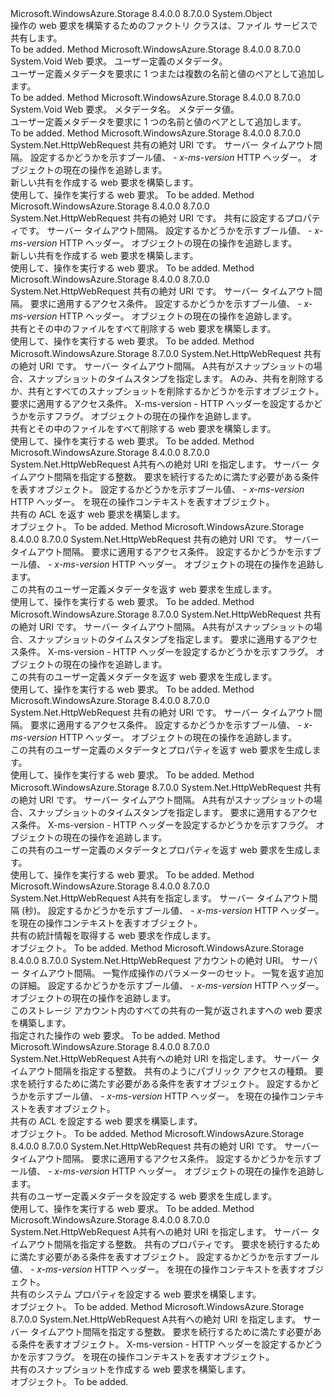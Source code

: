 <Type Name="ShareHttpWebRequestFactory" FullName="Microsoft.WindowsAzure.Storage.File.Protocol.ShareHttpWebRequestFactory">
  <TypeSignature Language="C#" Value="public static class ShareHttpWebRequestFactory" />
  <TypeSignature Language="ILAsm" Value=".class public auto ansi abstract sealed beforefieldinit ShareHttpWebRequestFactory extends System.Object" />
  <TypeSignature Language="DocId" Value="T:Microsoft.WindowsAzure.Storage.File.Protocol.ShareHttpWebRequestFactory" />
  <TypeSignature Language="VB.NET" Value="Public Class ShareHttpWebRequestFactory" />
  <TypeSignature Language="F#" Value="type ShareHttpWebRequestFactory = class" />
  <AssemblyInfo>
    <AssemblyName>Microsoft.WindowsAzure.Storage</AssemblyName>
    <AssemblyVersion>8.4.0.0</AssemblyVersion>
    <AssemblyVersion>8.7.0.0</AssemblyVersion>
  </AssemblyInfo>
  <Base>
    <BaseTypeName>System.Object</BaseTypeName>
  </Base>
  <Interfaces />
  <Docs>
    <summary>
            操作の web 要求を構築するためのファクトリ クラスは、ファイル サービスで共有します。
            </summary>
    <remarks>To be added.</remarks>
  </Docs>
  <Members>
    <Member MemberName="AddMetadata">
      <MemberSignature Language="C#" Value="public static void AddMetadata (System.Net.HttpWebRequest request, System.Collections.Generic.IDictionary&lt;string,string&gt; metadata);" />
      <MemberSignature Language="ILAsm" Value=".method public static hidebysig void AddMetadata(class System.Net.HttpWebRequest request, class System.Collections.Generic.IDictionary`2&lt;string, string&gt; metadata) cil managed" />
      <MemberSignature Language="DocId" Value="M:Microsoft.WindowsAzure.Storage.File.Protocol.ShareHttpWebRequestFactory.AddMetadata(System.Net.HttpWebRequest,System.Collections.Generic.IDictionary{System.String,System.String})" />
      <MemberSignature Language="VB.NET" Value="Public Shared Sub AddMetadata (request As HttpWebRequest, metadata As IDictionary(Of String, String))" />
      <MemberSignature Language="F#" Value="static member AddMetadata : System.Net.HttpWebRequest * System.Collections.Generic.IDictionary&lt;string, string&gt; -&gt; unit" Usage="Microsoft.WindowsAzure.Storage.File.Protocol.ShareHttpWebRequestFactory.AddMetadata (request, metadata)" />
      <MemberType>Method</MemberType>
      <AssemblyInfo>
        <AssemblyName>Microsoft.WindowsAzure.Storage</AssemblyName>
        <AssemblyVersion>8.4.0.0</AssemblyVersion>
        <AssemblyVersion>8.7.0.0</AssemblyVersion>
      </AssemblyInfo>
      <ReturnValue>
        <ReturnType>System.Void</ReturnType>
      </ReturnValue>
      <Parameters>
        <Parameter Name="request" Type="System.Net.HttpWebRequest" />
        <Parameter Name="metadata" Type="System.Collections.Generic.IDictionary&lt;System.String,System.String&gt;" />
      </Parameters>
      <Docs>
        <param name="request">Web 要求。</param>
        <param name="metadata">ユーザー定義のメタデータ。</param>
        <summary>
            ユーザー定義メタデータを要求に 1 つまたは複数の名前と値のペアとして追加します。
            </summary>
        <remarks>To be added.</remarks>
      </Docs>
    </Member>
    <Member MemberName="AddMetadata">
      <MemberSignature Language="C#" Value="public static void AddMetadata (System.Net.HttpWebRequest request, string name, string value);" />
      <MemberSignature Language="ILAsm" Value=".method public static hidebysig void AddMetadata(class System.Net.HttpWebRequest request, string name, string value) cil managed" />
      <MemberSignature Language="DocId" Value="M:Microsoft.WindowsAzure.Storage.File.Protocol.ShareHttpWebRequestFactory.AddMetadata(System.Net.HttpWebRequest,System.String,System.String)" />
      <MemberSignature Language="VB.NET" Value="Public Shared Sub AddMetadata (request As HttpWebRequest, name As String, value As String)" />
      <MemberSignature Language="F#" Value="static member AddMetadata : System.Net.HttpWebRequest * string * string -&gt; unit" Usage="Microsoft.WindowsAzure.Storage.File.Protocol.ShareHttpWebRequestFactory.AddMetadata (request, name, value)" />
      <MemberType>Method</MemberType>
      <AssemblyInfo>
        <AssemblyName>Microsoft.WindowsAzure.Storage</AssemblyName>
        <AssemblyVersion>8.4.0.0</AssemblyVersion>
        <AssemblyVersion>8.7.0.0</AssemblyVersion>
      </AssemblyInfo>
      <ReturnValue>
        <ReturnType>System.Void</ReturnType>
      </ReturnValue>
      <Parameters>
        <Parameter Name="request" Type="System.Net.HttpWebRequest" />
        <Parameter Name="name" Type="System.String" />
        <Parameter Name="value" Type="System.String" />
      </Parameters>
      <Docs>
        <param name="request">Web 要求。</param>
        <param name="name">メタデータ名。</param>
        <param name="value">メタデータ値。</param>
        <summary>
            ユーザー定義メタデータを要求に 1 つの名前と値のペアとして追加します。
            </summary>
        <remarks>To be added.</remarks>
      </Docs>
    </Member>
    <Member MemberName="Create">
      <MemberSignature Language="C#" Value="public static System.Net.HttpWebRequest Create (Uri uri, Nullable&lt;int&gt; timeout, bool useVersionHeader, Microsoft.WindowsAzure.Storage.OperationContext operationContext);" />
      <MemberSignature Language="ILAsm" Value=".method public static hidebysig class System.Net.HttpWebRequest Create(class System.Uri uri, valuetype System.Nullable`1&lt;int32&gt; timeout, bool useVersionHeader, class Microsoft.WindowsAzure.Storage.OperationContext operationContext) cil managed" />
      <MemberSignature Language="DocId" Value="M:Microsoft.WindowsAzure.Storage.File.Protocol.ShareHttpWebRequestFactory.Create(System.Uri,System.Nullable{System.Int32},System.Boolean,Microsoft.WindowsAzure.Storage.OperationContext)" />
      <MemberSignature Language="F#" Value="static member Create : Uri * Nullable&lt;int&gt; * bool * Microsoft.WindowsAzure.Storage.OperationContext -&gt; System.Net.HttpWebRequest" Usage="Microsoft.WindowsAzure.Storage.File.Protocol.ShareHttpWebRequestFactory.Create (uri, timeout, useVersionHeader, operationContext)" />
      <MemberType>Method</MemberType>
      <AssemblyInfo>
        <AssemblyName>Microsoft.WindowsAzure.Storage</AssemblyName>
        <AssemblyVersion>8.4.0.0</AssemblyVersion>
        <AssemblyVersion>8.7.0.0</AssemblyVersion>
      </AssemblyInfo>
      <ReturnValue>
        <ReturnType>System.Net.HttpWebRequest</ReturnType>
      </ReturnValue>
      <Parameters>
        <Parameter Name="uri" Type="System.Uri" />
        <Parameter Name="timeout" Type="System.Nullable&lt;System.Int32&gt;" />
        <Parameter Name="useVersionHeader" Type="System.Boolean" />
        <Parameter Name="operationContext" Type="Microsoft.WindowsAzure.Storage.OperationContext" />
      </Parameters>
      <Docs>
        <param name="uri">共有の絶対 URI です。</param>
        <param name="timeout">サーバー タイムアウト間隔。</param>
        <param name="useVersionHeader">設定するかどうかを示すブール値、 <i>- x-ms-version</i> HTTP ヘッダー。</param>
        <param name="operationContext"><see cref="T:Microsoft.WindowsAzure.Storage.OperationContext" />オブジェクトの現在の操作を追跡します。</param>
        <summary>
            新しい共有を作成する web 要求を構築します。
            </summary>
        <returns>使用して、操作を実行する web 要求。</returns>
        <remarks>To be added.</remarks>
      </Docs>
    </Member>
    <Member MemberName="Create">
      <MemberSignature Language="C#" Value="public static System.Net.HttpWebRequest Create (Uri uri, Microsoft.WindowsAzure.Storage.File.FileShareProperties properties, Nullable&lt;int&gt; timeout, bool useVersionHeader, Microsoft.WindowsAzure.Storage.OperationContext operationContext);" />
      <MemberSignature Language="ILAsm" Value=".method public static hidebysig class System.Net.HttpWebRequest Create(class System.Uri uri, class Microsoft.WindowsAzure.Storage.File.FileShareProperties properties, valuetype System.Nullable`1&lt;int32&gt; timeout, bool useVersionHeader, class Microsoft.WindowsAzure.Storage.OperationContext operationContext) cil managed" />
      <MemberSignature Language="DocId" Value="M:Microsoft.WindowsAzure.Storage.File.Protocol.ShareHttpWebRequestFactory.Create(System.Uri,Microsoft.WindowsAzure.Storage.File.FileShareProperties,System.Nullable{System.Int32},System.Boolean,Microsoft.WindowsAzure.Storage.OperationContext)" />
      <MemberSignature Language="F#" Value="static member Create : Uri * Microsoft.WindowsAzure.Storage.File.FileShareProperties * Nullable&lt;int&gt; * bool * Microsoft.WindowsAzure.Storage.OperationContext -&gt; System.Net.HttpWebRequest" Usage="Microsoft.WindowsAzure.Storage.File.Protocol.ShareHttpWebRequestFactory.Create (uri, properties, timeout, useVersionHeader, operationContext)" />
      <MemberType>Method</MemberType>
      <AssemblyInfo>
        <AssemblyName>Microsoft.WindowsAzure.Storage</AssemblyName>
        <AssemblyVersion>8.4.0.0</AssemblyVersion>
        <AssemblyVersion>8.7.0.0</AssemblyVersion>
      </AssemblyInfo>
      <ReturnValue>
        <ReturnType>System.Net.HttpWebRequest</ReturnType>
      </ReturnValue>
      <Parameters>
        <Parameter Name="uri" Type="System.Uri" />
        <Parameter Name="properties" Type="Microsoft.WindowsAzure.Storage.File.FileShareProperties" />
        <Parameter Name="timeout" Type="System.Nullable&lt;System.Int32&gt;" />
        <Parameter Name="useVersionHeader" Type="System.Boolean" />
        <Parameter Name="operationContext" Type="Microsoft.WindowsAzure.Storage.OperationContext" />
      </Parameters>
      <Docs>
        <param name="uri">共有の絶対 URI です。</param>
        <param name="properties">共有に設定するプロパティです。</param>
        <param name="timeout">サーバー タイムアウト間隔。</param>
        <param name="useVersionHeader">設定するかどうかを示すブール値、 <i>- x-ms-version</i> HTTP ヘッダー。</param>
        <param name="operationContext"><see cref="T:Microsoft.WindowsAzure.Storage.OperationContext" />オブジェクトの現在の操作を追跡します。</param>
        <summary>
            新しい共有を作成する web 要求を構築します。
            </summary>
        <returns>使用して、操作を実行する web 要求。</returns>
        <remarks>To be added.</remarks>
      </Docs>
    </Member>
    <Member MemberName="Delete">
      <MemberSignature Language="C#" Value="public static System.Net.HttpWebRequest Delete (Uri uri, Nullable&lt;int&gt; timeout, Microsoft.WindowsAzure.Storage.AccessCondition accessCondition, bool useVersionHeader, Microsoft.WindowsAzure.Storage.OperationContext operationContext);" />
      <MemberSignature Language="ILAsm" Value=".method public static hidebysig class System.Net.HttpWebRequest Delete(class System.Uri uri, valuetype System.Nullable`1&lt;int32&gt; timeout, class Microsoft.WindowsAzure.Storage.AccessCondition accessCondition, bool useVersionHeader, class Microsoft.WindowsAzure.Storage.OperationContext operationContext) cil managed" />
      <MemberSignature Language="DocId" Value="M:Microsoft.WindowsAzure.Storage.File.Protocol.ShareHttpWebRequestFactory.Delete(System.Uri,System.Nullable{System.Int32},Microsoft.WindowsAzure.Storage.AccessCondition,System.Boolean,Microsoft.WindowsAzure.Storage.OperationContext)" />
      <MemberSignature Language="F#" Value="static member Delete : Uri * Nullable&lt;int&gt; * Microsoft.WindowsAzure.Storage.AccessCondition * bool * Microsoft.WindowsAzure.Storage.OperationContext -&gt; System.Net.HttpWebRequest" Usage="Microsoft.WindowsAzure.Storage.File.Protocol.ShareHttpWebRequestFactory.Delete (uri, timeout, accessCondition, useVersionHeader, operationContext)" />
      <MemberType>Method</MemberType>
      <AssemblyInfo>
        <AssemblyName>Microsoft.WindowsAzure.Storage</AssemblyName>
        <AssemblyVersion>8.4.0.0</AssemblyVersion>
        <AssemblyVersion>8.7.0.0</AssemblyVersion>
      </AssemblyInfo>
      <ReturnValue>
        <ReturnType>System.Net.HttpWebRequest</ReturnType>
      </ReturnValue>
      <Parameters>
        <Parameter Name="uri" Type="System.Uri" />
        <Parameter Name="timeout" Type="System.Nullable&lt;System.Int32&gt;" />
        <Parameter Name="accessCondition" Type="Microsoft.WindowsAzure.Storage.AccessCondition" />
        <Parameter Name="useVersionHeader" Type="System.Boolean" />
        <Parameter Name="operationContext" Type="Microsoft.WindowsAzure.Storage.OperationContext" />
      </Parameters>
      <Docs>
        <param name="uri">共有の絶対 URI です。</param>
        <param name="timeout">サーバー タイムアウト間隔。</param>
        <param name="accessCondition">要求に適用するアクセス条件。</param>
        <param name="useVersionHeader">設定するかどうかを示すブール値、 <i>- x-ms-version</i> HTTP ヘッダー。</param>
        <param name="operationContext"><see cref="T:Microsoft.WindowsAzure.Storage.OperationContext" />オブジェクトの現在の操作を追跡します。</param>
        <summary>
            共有とその中のファイルをすべて削除する web 要求を構築します。
            </summary>
        <returns>使用して、操作を実行する web 要求。</returns>
        <remarks>To be added.</remarks>
      </Docs>
    </Member>
    <Member MemberName="Delete">
      <MemberSignature Language="C#" Value="public static System.Net.HttpWebRequest Delete (Uri uri, Nullable&lt;int&gt; timeout, Nullable&lt;DateTimeOffset&gt; snapshot, Microsoft.WindowsAzure.Storage.File.DeleteShareSnapshotsOption deleteSnapshotsOption, Microsoft.WindowsAzure.Storage.AccessCondition accessCondition, bool useVersionHeader, Microsoft.WindowsAzure.Storage.OperationContext operationContext);" />
      <MemberSignature Language="ILAsm" Value=".method public static hidebysig class System.Net.HttpWebRequest Delete(class System.Uri uri, valuetype System.Nullable`1&lt;int32&gt; timeout, valuetype System.Nullable`1&lt;valuetype System.DateTimeOffset&gt; snapshot, valuetype Microsoft.WindowsAzure.Storage.File.DeleteShareSnapshotsOption deleteSnapshotsOption, class Microsoft.WindowsAzure.Storage.AccessCondition accessCondition, bool useVersionHeader, class Microsoft.WindowsAzure.Storage.OperationContext operationContext) cil managed" />
      <MemberSignature Language="DocId" Value="M:Microsoft.WindowsAzure.Storage.File.Protocol.ShareHttpWebRequestFactory.Delete(System.Uri,System.Nullable{System.Int32},System.Nullable{System.DateTimeOffset},Microsoft.WindowsAzure.Storage.File.DeleteShareSnapshotsOption,Microsoft.WindowsAzure.Storage.AccessCondition,System.Boolean,Microsoft.WindowsAzure.Storage.OperationContext)" />
      <MemberSignature Language="F#" Value="static member Delete : Uri * Nullable&lt;int&gt; * Nullable&lt;DateTimeOffset&gt; * Microsoft.WindowsAzure.Storage.File.DeleteShareSnapshotsOption * Microsoft.WindowsAzure.Storage.AccessCondition * bool * Microsoft.WindowsAzure.Storage.OperationContext -&gt; System.Net.HttpWebRequest" Usage="Microsoft.WindowsAzure.Storage.File.Protocol.ShareHttpWebRequestFactory.Delete (uri, timeout, snapshot, deleteSnapshotsOption, accessCondition, useVersionHeader, operationContext)" />
      <MemberType>Method</MemberType>
      <AssemblyInfo>
        <AssemblyName>Microsoft.WindowsAzure.Storage</AssemblyName>
        <AssemblyVersion>8.7.0.0</AssemblyVersion>
      </AssemblyInfo>
      <ReturnValue>
        <ReturnType>System.Net.HttpWebRequest</ReturnType>
      </ReturnValue>
      <Parameters>
        <Parameter Name="uri" Type="System.Uri" />
        <Parameter Name="timeout" Type="System.Nullable&lt;System.Int32&gt;" />
        <Parameter Name="snapshot" Type="System.Nullable&lt;System.DateTimeOffset&gt;" />
        <Parameter Name="deleteSnapshotsOption" Type="Microsoft.WindowsAzure.Storage.File.DeleteShareSnapshotsOption" />
        <Parameter Name="accessCondition" Type="Microsoft.WindowsAzure.Storage.AccessCondition" />
        <Parameter Name="useVersionHeader" Type="System.Boolean" />
        <Parameter Name="operationContext" Type="Microsoft.WindowsAzure.Storage.OperationContext" />
      </Parameters>
      <Docs>
        <param name="uri">共有の絶対 URI です。</param>
        <param name="timeout">サーバー タイムアウト間隔。</param>
        <param name="snapshot">A<see cref="T:System.DateTimeOffset" />共有がスナップショットの場合、スナップショットのタイムスタンプを指定します。</param>
        <param name="deleteSnapshotsOption">A<see cref="T:Microsoft.WindowsAzure.Storage.File.DeleteShareSnapshotsOption" />のみ、共有を削除するか、共有とすべてのスナップショットを削除するかどうかを示すオブジェクト。</param>
        <param name="accessCondition">要求に適用するアクセス条件。</param>
        <param name="useVersionHeader">X-ms-version - HTTP ヘッダーを設定するかどうかを示すフラグ。</param>
        <param name="operationContext"><see cref="T:Microsoft.WindowsAzure.Storage.OperationContext" />オブジェクトの現在の操作を追跡します。</param>
        <summary>
            共有とその中のファイルをすべて削除する web 要求を構築します。
            </summary>
        <returns>使用して、操作を実行する web 要求。</returns>
        <remarks>To be added.</remarks>
      </Docs>
    </Member>
    <Member MemberName="GetAcl">
      <MemberSignature Language="C#" Value="public static System.Net.HttpWebRequest GetAcl (Uri uri, Nullable&lt;int&gt; timeout, Microsoft.WindowsAzure.Storage.AccessCondition accessCondition, bool useVersionHeader, Microsoft.WindowsAzure.Storage.OperationContext operationContext);" />
      <MemberSignature Language="ILAsm" Value=".method public static hidebysig class System.Net.HttpWebRequest GetAcl(class System.Uri uri, valuetype System.Nullable`1&lt;int32&gt; timeout, class Microsoft.WindowsAzure.Storage.AccessCondition accessCondition, bool useVersionHeader, class Microsoft.WindowsAzure.Storage.OperationContext operationContext) cil managed" />
      <MemberSignature Language="DocId" Value="M:Microsoft.WindowsAzure.Storage.File.Protocol.ShareHttpWebRequestFactory.GetAcl(System.Uri,System.Nullable{System.Int32},Microsoft.WindowsAzure.Storage.AccessCondition,System.Boolean,Microsoft.WindowsAzure.Storage.OperationContext)" />
      <MemberSignature Language="F#" Value="static member GetAcl : Uri * Nullable&lt;int&gt; * Microsoft.WindowsAzure.Storage.AccessCondition * bool * Microsoft.WindowsAzure.Storage.OperationContext -&gt; System.Net.HttpWebRequest" Usage="Microsoft.WindowsAzure.Storage.File.Protocol.ShareHttpWebRequestFactory.GetAcl (uri, timeout, accessCondition, useVersionHeader, operationContext)" />
      <MemberType>Method</MemberType>
      <AssemblyInfo>
        <AssemblyName>Microsoft.WindowsAzure.Storage</AssemblyName>
        <AssemblyVersion>8.4.0.0</AssemblyVersion>
        <AssemblyVersion>8.7.0.0</AssemblyVersion>
      </AssemblyInfo>
      <ReturnValue>
        <ReturnType>System.Net.HttpWebRequest</ReturnType>
      </ReturnValue>
      <Parameters>
        <Parameter Name="uri" Type="System.Uri" />
        <Parameter Name="timeout" Type="System.Nullable&lt;System.Int32&gt;" />
        <Parameter Name="accessCondition" Type="Microsoft.WindowsAzure.Storage.AccessCondition" />
        <Parameter Name="useVersionHeader" Type="System.Boolean" />
        <Parameter Name="operationContext" Type="Microsoft.WindowsAzure.Storage.OperationContext" />
      </Parameters>
      <Docs>
        <param name="uri">A<see cref="T:System.Uri" />共有への絶対 URI を指定します。</param>
        <param name="timeout">サーバー タイムアウト間隔を指定する整数。</param>
        <param name="accessCondition"><see cref="T:Microsoft.WindowsAzure.Storage.AccessCondition" />要求を続行するために満たす必要がある条件を表すオブジェクト。</param>
        <param name="useVersionHeader">設定するかどうかを示すブール値、 <i>- x-ms-version</i> HTTP ヘッダー。</param>
        <param name="operationContext"><see cref="T:Microsoft.WindowsAzure.Storage.OperationContext" />を現在の操作コンテキストを表すオブジェクト。</param>
        <summary>
            共有の ACL を返す web 要求を構築します。
            </summary>
        <returns><see cref="T:System.Net.HttpWebRequest" /> オブジェクト。</returns>
        <remarks>To be added.</remarks>
      </Docs>
    </Member>
    <Member MemberName="GetMetadata">
      <MemberSignature Language="C#" Value="public static System.Net.HttpWebRequest GetMetadata (Uri uri, Nullable&lt;int&gt; timeout, Microsoft.WindowsAzure.Storage.AccessCondition accessCondition, bool useVersionHeader, Microsoft.WindowsAzure.Storage.OperationContext operationContext);" />
      <MemberSignature Language="ILAsm" Value=".method public static hidebysig class System.Net.HttpWebRequest GetMetadata(class System.Uri uri, valuetype System.Nullable`1&lt;int32&gt; timeout, class Microsoft.WindowsAzure.Storage.AccessCondition accessCondition, bool useVersionHeader, class Microsoft.WindowsAzure.Storage.OperationContext operationContext) cil managed" />
      <MemberSignature Language="DocId" Value="M:Microsoft.WindowsAzure.Storage.File.Protocol.ShareHttpWebRequestFactory.GetMetadata(System.Uri,System.Nullable{System.Int32},Microsoft.WindowsAzure.Storage.AccessCondition,System.Boolean,Microsoft.WindowsAzure.Storage.OperationContext)" />
      <MemberSignature Language="F#" Value="static member GetMetadata : Uri * Nullable&lt;int&gt; * Microsoft.WindowsAzure.Storage.AccessCondition * bool * Microsoft.WindowsAzure.Storage.OperationContext -&gt; System.Net.HttpWebRequest" Usage="Microsoft.WindowsAzure.Storage.File.Protocol.ShareHttpWebRequestFactory.GetMetadata (uri, timeout, accessCondition, useVersionHeader, operationContext)" />
      <MemberType>Method</MemberType>
      <AssemblyInfo>
        <AssemblyName>Microsoft.WindowsAzure.Storage</AssemblyName>
        <AssemblyVersion>8.4.0.0</AssemblyVersion>
        <AssemblyVersion>8.7.0.0</AssemblyVersion>
      </AssemblyInfo>
      <ReturnValue>
        <ReturnType>System.Net.HttpWebRequest</ReturnType>
      </ReturnValue>
      <Parameters>
        <Parameter Name="uri" Type="System.Uri" />
        <Parameter Name="timeout" Type="System.Nullable&lt;System.Int32&gt;" />
        <Parameter Name="accessCondition" Type="Microsoft.WindowsAzure.Storage.AccessCondition" />
        <Parameter Name="useVersionHeader" Type="System.Boolean" />
        <Parameter Name="operationContext" Type="Microsoft.WindowsAzure.Storage.OperationContext" />
      </Parameters>
      <Docs>
        <param name="uri">共有の絶対 URI です。</param>
        <param name="timeout">サーバー タイムアウト間隔。</param>
        <param name="accessCondition">要求に適用するアクセス条件。</param>
        <param name="useVersionHeader">設定するかどうかを示すブール値、 <i>- x-ms-version</i> HTTP ヘッダー。</param>
        <param name="operationContext"><see cref="T:Microsoft.WindowsAzure.Storage.OperationContext" />オブジェクトの現在の操作を追跡します。</param>
        <summary>
            この共有のユーザー定義メタデータを返す web 要求を生成します。
            </summary>
        <returns>使用して、操作を実行する web 要求。</returns>
        <remarks>To be added.</remarks>
      </Docs>
    </Member>
    <Member MemberName="GetMetadata">
      <MemberSignature Language="C#" Value="public static System.Net.HttpWebRequest GetMetadata (Uri uri, Nullable&lt;int&gt; timeout, Nullable&lt;DateTimeOffset&gt; snapshot, Microsoft.WindowsAzure.Storage.AccessCondition accessCondition, bool useVersionHeader, Microsoft.WindowsAzure.Storage.OperationContext operationContext);" />
      <MemberSignature Language="ILAsm" Value=".method public static hidebysig class System.Net.HttpWebRequest GetMetadata(class System.Uri uri, valuetype System.Nullable`1&lt;int32&gt; timeout, valuetype System.Nullable`1&lt;valuetype System.DateTimeOffset&gt; snapshot, class Microsoft.WindowsAzure.Storage.AccessCondition accessCondition, bool useVersionHeader, class Microsoft.WindowsAzure.Storage.OperationContext operationContext) cil managed" />
      <MemberSignature Language="DocId" Value="M:Microsoft.WindowsAzure.Storage.File.Protocol.ShareHttpWebRequestFactory.GetMetadata(System.Uri,System.Nullable{System.Int32},System.Nullable{System.DateTimeOffset},Microsoft.WindowsAzure.Storage.AccessCondition,System.Boolean,Microsoft.WindowsAzure.Storage.OperationContext)" />
      <MemberSignature Language="F#" Value="static member GetMetadata : Uri * Nullable&lt;int&gt; * Nullable&lt;DateTimeOffset&gt; * Microsoft.WindowsAzure.Storage.AccessCondition * bool * Microsoft.WindowsAzure.Storage.OperationContext -&gt; System.Net.HttpWebRequest" Usage="Microsoft.WindowsAzure.Storage.File.Protocol.ShareHttpWebRequestFactory.GetMetadata (uri, timeout, snapshot, accessCondition, useVersionHeader, operationContext)" />
      <MemberType>Method</MemberType>
      <AssemblyInfo>
        <AssemblyName>Microsoft.WindowsAzure.Storage</AssemblyName>
        <AssemblyVersion>8.7.0.0</AssemblyVersion>
      </AssemblyInfo>
      <ReturnValue>
        <ReturnType>System.Net.HttpWebRequest</ReturnType>
      </ReturnValue>
      <Parameters>
        <Parameter Name="uri" Type="System.Uri" />
        <Parameter Name="timeout" Type="System.Nullable&lt;System.Int32&gt;" />
        <Parameter Name="snapshot" Type="System.Nullable&lt;System.DateTimeOffset&gt;" />
        <Parameter Name="accessCondition" Type="Microsoft.WindowsAzure.Storage.AccessCondition" />
        <Parameter Name="useVersionHeader" Type="System.Boolean" />
        <Parameter Name="operationContext" Type="Microsoft.WindowsAzure.Storage.OperationContext" />
      </Parameters>
      <Docs>
        <param name="uri">共有の絶対 URI です。</param>
        <param name="timeout">サーバー タイムアウト間隔。</param>
        <param name="snapshot">A<see cref="T:System.DateTimeOffset" />共有がスナップショットの場合、スナップショットのタイムスタンプを指定します。</param>
        <param name="accessCondition">要求に適用するアクセス条件。</param>
        <param name="useVersionHeader">X-ms-version - HTTP ヘッダーを設定するかどうかを示すフラグ。</param>
        <param name="operationContext"><see cref="T:Microsoft.WindowsAzure.Storage.OperationContext" />オブジェクトの現在の操作を追跡します。</param>
        <summary>
            この共有のユーザー定義メタデータを返す web 要求を生成します。
            </summary>
        <returns>使用して、操作を実行する web 要求。</returns>
        <remarks>To be added.</remarks>
      </Docs>
    </Member>
    <Member MemberName="GetProperties">
      <MemberSignature Language="C#" Value="public static System.Net.HttpWebRequest GetProperties (Uri uri, Nullable&lt;int&gt; timeout, Microsoft.WindowsAzure.Storage.AccessCondition accessCondition, bool useVersionHeader, Microsoft.WindowsAzure.Storage.OperationContext operationContext);" />
      <MemberSignature Language="ILAsm" Value=".method public static hidebysig class System.Net.HttpWebRequest GetProperties(class System.Uri uri, valuetype System.Nullable`1&lt;int32&gt; timeout, class Microsoft.WindowsAzure.Storage.AccessCondition accessCondition, bool useVersionHeader, class Microsoft.WindowsAzure.Storage.OperationContext operationContext) cil managed" />
      <MemberSignature Language="DocId" Value="M:Microsoft.WindowsAzure.Storage.File.Protocol.ShareHttpWebRequestFactory.GetProperties(System.Uri,System.Nullable{System.Int32},Microsoft.WindowsAzure.Storage.AccessCondition,System.Boolean,Microsoft.WindowsAzure.Storage.OperationContext)" />
      <MemberSignature Language="F#" Value="static member GetProperties : Uri * Nullable&lt;int&gt; * Microsoft.WindowsAzure.Storage.AccessCondition * bool * Microsoft.WindowsAzure.Storage.OperationContext -&gt; System.Net.HttpWebRequest" Usage="Microsoft.WindowsAzure.Storage.File.Protocol.ShareHttpWebRequestFactory.GetProperties (uri, timeout, accessCondition, useVersionHeader, operationContext)" />
      <MemberType>Method</MemberType>
      <AssemblyInfo>
        <AssemblyName>Microsoft.WindowsAzure.Storage</AssemblyName>
        <AssemblyVersion>8.4.0.0</AssemblyVersion>
        <AssemblyVersion>8.7.0.0</AssemblyVersion>
      </AssemblyInfo>
      <ReturnValue>
        <ReturnType>System.Net.HttpWebRequest</ReturnType>
      </ReturnValue>
      <Parameters>
        <Parameter Name="uri" Type="System.Uri" />
        <Parameter Name="timeout" Type="System.Nullable&lt;System.Int32&gt;" />
        <Parameter Name="accessCondition" Type="Microsoft.WindowsAzure.Storage.AccessCondition" />
        <Parameter Name="useVersionHeader" Type="System.Boolean" />
        <Parameter Name="operationContext" Type="Microsoft.WindowsAzure.Storage.OperationContext" />
      </Parameters>
      <Docs>
        <param name="uri">共有の絶対 URI です。</param>
        <param name="timeout">サーバー タイムアウト間隔。</param>
        <param name="accessCondition">要求に適用するアクセス条件。</param>
        <param name="useVersionHeader">設定するかどうかを示すブール値、 <i>- x-ms-version</i> HTTP ヘッダー。</param>
        <param name="operationContext"><see cref="T:Microsoft.WindowsAzure.Storage.OperationContext" />オブジェクトの現在の操作を追跡します。</param>
        <summary>
            この共有のユーザー定義のメタデータとプロパティを返す web 要求を生成します。
            </summary>
        <returns>使用して、操作を実行する web 要求。</returns>
        <remarks>To be added.</remarks>
      </Docs>
    </Member>
    <Member MemberName="GetProperties">
      <MemberSignature Language="C#" Value="public static System.Net.HttpWebRequest GetProperties (Uri uri, Nullable&lt;int&gt; timeout, Nullable&lt;DateTimeOffset&gt; snapshot, Microsoft.WindowsAzure.Storage.AccessCondition accessCondition, bool useVersionHeader, Microsoft.WindowsAzure.Storage.OperationContext operationContext);" />
      <MemberSignature Language="ILAsm" Value=".method public static hidebysig class System.Net.HttpWebRequest GetProperties(class System.Uri uri, valuetype System.Nullable`1&lt;int32&gt; timeout, valuetype System.Nullable`1&lt;valuetype System.DateTimeOffset&gt; snapshot, class Microsoft.WindowsAzure.Storage.AccessCondition accessCondition, bool useVersionHeader, class Microsoft.WindowsAzure.Storage.OperationContext operationContext) cil managed" />
      <MemberSignature Language="DocId" Value="M:Microsoft.WindowsAzure.Storage.File.Protocol.ShareHttpWebRequestFactory.GetProperties(System.Uri,System.Nullable{System.Int32},System.Nullable{System.DateTimeOffset},Microsoft.WindowsAzure.Storage.AccessCondition,System.Boolean,Microsoft.WindowsAzure.Storage.OperationContext)" />
      <MemberSignature Language="F#" Value="static member GetProperties : Uri * Nullable&lt;int&gt; * Nullable&lt;DateTimeOffset&gt; * Microsoft.WindowsAzure.Storage.AccessCondition * bool * Microsoft.WindowsAzure.Storage.OperationContext -&gt; System.Net.HttpWebRequest" Usage="Microsoft.WindowsAzure.Storage.File.Protocol.ShareHttpWebRequestFactory.GetProperties (uri, timeout, snapshot, accessCondition, useVersionHeader, operationContext)" />
      <MemberType>Method</MemberType>
      <AssemblyInfo>
        <AssemblyName>Microsoft.WindowsAzure.Storage</AssemblyName>
        <AssemblyVersion>8.7.0.0</AssemblyVersion>
      </AssemblyInfo>
      <ReturnValue>
        <ReturnType>System.Net.HttpWebRequest</ReturnType>
      </ReturnValue>
      <Parameters>
        <Parameter Name="uri" Type="System.Uri" />
        <Parameter Name="timeout" Type="System.Nullable&lt;System.Int32&gt;" />
        <Parameter Name="snapshot" Type="System.Nullable&lt;System.DateTimeOffset&gt;" />
        <Parameter Name="accessCondition" Type="Microsoft.WindowsAzure.Storage.AccessCondition" />
        <Parameter Name="useVersionHeader" Type="System.Boolean" />
        <Parameter Name="operationContext" Type="Microsoft.WindowsAzure.Storage.OperationContext" />
      </Parameters>
      <Docs>
        <param name="uri">共有の絶対 URI です。</param>
        <param name="timeout">サーバー タイムアウト間隔。</param>
        <param name="snapshot">A<see cref="T:System.DateTimeOffset" />共有がスナップショットの場合、スナップショットのタイムスタンプを指定します。</param>
        <param name="accessCondition">要求に適用するアクセス条件。</param>
        <param name="useVersionHeader">X-ms-version - HTTP ヘッダーを設定するかどうかを示すフラグ。</param>
        <param name="operationContext"><see cref="T:Microsoft.WindowsAzure.Storage.OperationContext" />オブジェクトの現在の操作を追跡します。</param>
        <summary>
            この共有のユーザー定義のメタデータとプロパティを返す web 要求を生成します。
            </summary>
        <returns>使用して、操作を実行する web 要求。</returns>
        <remarks>To be added.</remarks>
      </Docs>
    </Member>
    <Member MemberName="GetStats">
      <MemberSignature Language="C#" Value="public static System.Net.HttpWebRequest GetStats (Uri uri, Nullable&lt;int&gt; timeout, bool useVersionHeader, Microsoft.WindowsAzure.Storage.OperationContext operationContext);" />
      <MemberSignature Language="ILAsm" Value=".method public static hidebysig class System.Net.HttpWebRequest GetStats(class System.Uri uri, valuetype System.Nullable`1&lt;int32&gt; timeout, bool useVersionHeader, class Microsoft.WindowsAzure.Storage.OperationContext operationContext) cil managed" />
      <MemberSignature Language="DocId" Value="M:Microsoft.WindowsAzure.Storage.File.Protocol.ShareHttpWebRequestFactory.GetStats(System.Uri,System.Nullable{System.Int32},System.Boolean,Microsoft.WindowsAzure.Storage.OperationContext)" />
      <MemberSignature Language="F#" Value="static member GetStats : Uri * Nullable&lt;int&gt; * bool * Microsoft.WindowsAzure.Storage.OperationContext -&gt; System.Net.HttpWebRequest" Usage="Microsoft.WindowsAzure.Storage.File.Protocol.ShareHttpWebRequestFactory.GetStats (uri, timeout, useVersionHeader, operationContext)" />
      <MemberType>Method</MemberType>
      <AssemblyInfo>
        <AssemblyName>Microsoft.WindowsAzure.Storage</AssemblyName>
        <AssemblyVersion>8.4.0.0</AssemblyVersion>
        <AssemblyVersion>8.7.0.0</AssemblyVersion>
      </AssemblyInfo>
      <ReturnValue>
        <ReturnType>System.Net.HttpWebRequest</ReturnType>
      </ReturnValue>
      <Parameters>
        <Parameter Name="uri" Type="System.Uri" />
        <Parameter Name="timeout" Type="System.Nullable&lt;System.Int32&gt;" />
        <Parameter Name="useVersionHeader" Type="System.Boolean" />
        <Parameter Name="operationContext" Type="Microsoft.WindowsAzure.Storage.OperationContext" />
      </Parameters>
      <Docs>
        <param name="uri">A<see cref="T:System.Uri" />共有を指定します。</param>
        <param name="timeout">サーバー タイムアウト間隔 (秒)。</param>
        <param name="useVersionHeader">設定するかどうかを示すブール値、 <i>- x-ms-version</i> HTTP ヘッダー。</param>
        <param name="operationContext"><see cref="T:Microsoft.WindowsAzure.Storage.OperationContext" />を現在の操作コンテキストを表すオブジェクト。</param>
        <summary>
            共有の統計情報を取得する web 要求を作成します。
            </summary>
        <returns><see cref="T:System.Net.HttpWebRequest" /> オブジェクト。</returns>
        <remarks>To be added.</remarks>
      </Docs>
    </Member>
    <Member MemberName="List">
      <MemberSignature Language="C#" Value="public static System.Net.HttpWebRequest List (Uri uri, Nullable&lt;int&gt; timeout, Microsoft.WindowsAzure.Storage.Shared.Protocol.ListingContext listingContext, Microsoft.WindowsAzure.Storage.File.ShareListingDetails detailsIncluded, bool useVersionHeader, Microsoft.WindowsAzure.Storage.OperationContext operationContext);" />
      <MemberSignature Language="ILAsm" Value=".method public static hidebysig class System.Net.HttpWebRequest List(class System.Uri uri, valuetype System.Nullable`1&lt;int32&gt; timeout, class Microsoft.WindowsAzure.Storage.Shared.Protocol.ListingContext listingContext, valuetype Microsoft.WindowsAzure.Storage.File.ShareListingDetails detailsIncluded, bool useVersionHeader, class Microsoft.WindowsAzure.Storage.OperationContext operationContext) cil managed" />
      <MemberSignature Language="DocId" Value="M:Microsoft.WindowsAzure.Storage.File.Protocol.ShareHttpWebRequestFactory.List(System.Uri,System.Nullable{System.Int32},Microsoft.WindowsAzure.Storage.Shared.Protocol.ListingContext,Microsoft.WindowsAzure.Storage.File.ShareListingDetails,System.Boolean,Microsoft.WindowsAzure.Storage.OperationContext)" />
      <MemberSignature Language="F#" Value="static member List : Uri * Nullable&lt;int&gt; * Microsoft.WindowsAzure.Storage.Shared.Protocol.ListingContext * Microsoft.WindowsAzure.Storage.File.ShareListingDetails * bool * Microsoft.WindowsAzure.Storage.OperationContext -&gt; System.Net.HttpWebRequest" Usage="Microsoft.WindowsAzure.Storage.File.Protocol.ShareHttpWebRequestFactory.List (uri, timeout, listingContext, detailsIncluded, useVersionHeader, operationContext)" />
      <MemberType>Method</MemberType>
      <AssemblyInfo>
        <AssemblyName>Microsoft.WindowsAzure.Storage</AssemblyName>
        <AssemblyVersion>8.4.0.0</AssemblyVersion>
        <AssemblyVersion>8.7.0.0</AssemblyVersion>
      </AssemblyInfo>
      <ReturnValue>
        <ReturnType>System.Net.HttpWebRequest</ReturnType>
      </ReturnValue>
      <Parameters>
        <Parameter Name="uri" Type="System.Uri" />
        <Parameter Name="timeout" Type="System.Nullable&lt;System.Int32&gt;" />
        <Parameter Name="listingContext" Type="Microsoft.WindowsAzure.Storage.Shared.Protocol.ListingContext" />
        <Parameter Name="detailsIncluded" Type="Microsoft.WindowsAzure.Storage.File.ShareListingDetails" />
        <Parameter Name="useVersionHeader" Type="System.Boolean" />
        <Parameter Name="operationContext" Type="Microsoft.WindowsAzure.Storage.OperationContext" />
      </Parameters>
      <Docs>
        <param name="uri">アカウントの絶対 URI。</param>
        <param name="timeout">サーバー タイムアウト間隔。</param>
        <param name="listingContext">一覧作成操作のパラメーターのセット。</param>
        <param name="detailsIncluded">一覧を返す追加の詳細。</param>
        <param name="useVersionHeader">設定するかどうかを示すブール値、 <i>- x-ms-version</i> HTTP ヘッダー。</param>
        <param name="operationContext"><see cref="T:Microsoft.WindowsAzure.Storage.OperationContext" />オブジェクトの現在の操作を追跡します。</param>
        <summary>
            このストレージ アカウント内のすべての共有の一覧が返されますへの web 要求を構築します。
            </summary>
        <returns>指定された操作の web 要求。</returns>
        <remarks>To be added.</remarks>
      </Docs>
    </Member>
    <Member MemberName="SetAcl">
      <MemberSignature Language="C#" Value="public static System.Net.HttpWebRequest SetAcl (Uri uri, Nullable&lt;int&gt; timeout, Microsoft.WindowsAzure.Storage.File.FileSharePublicAccessType publicAccess, Microsoft.WindowsAzure.Storage.AccessCondition accessCondition, bool useVersionHeader, Microsoft.WindowsAzure.Storage.OperationContext operationContext);" />
      <MemberSignature Language="ILAsm" Value=".method public static hidebysig class System.Net.HttpWebRequest SetAcl(class System.Uri uri, valuetype System.Nullable`1&lt;int32&gt; timeout, valuetype Microsoft.WindowsAzure.Storage.File.FileSharePublicAccessType publicAccess, class Microsoft.WindowsAzure.Storage.AccessCondition accessCondition, bool useVersionHeader, class Microsoft.WindowsAzure.Storage.OperationContext operationContext) cil managed" />
      <MemberSignature Language="DocId" Value="M:Microsoft.WindowsAzure.Storage.File.Protocol.ShareHttpWebRequestFactory.SetAcl(System.Uri,System.Nullable{System.Int32},Microsoft.WindowsAzure.Storage.File.FileSharePublicAccessType,Microsoft.WindowsAzure.Storage.AccessCondition,System.Boolean,Microsoft.WindowsAzure.Storage.OperationContext)" />
      <MemberSignature Language="F#" Value="static member SetAcl : Uri * Nullable&lt;int&gt; * Microsoft.WindowsAzure.Storage.File.FileSharePublicAccessType * Microsoft.WindowsAzure.Storage.AccessCondition * bool * Microsoft.WindowsAzure.Storage.OperationContext -&gt; System.Net.HttpWebRequest" Usage="Microsoft.WindowsAzure.Storage.File.Protocol.ShareHttpWebRequestFactory.SetAcl (uri, timeout, publicAccess, accessCondition, useVersionHeader, operationContext)" />
      <MemberType>Method</MemberType>
      <AssemblyInfo>
        <AssemblyName>Microsoft.WindowsAzure.Storage</AssemblyName>
        <AssemblyVersion>8.4.0.0</AssemblyVersion>
        <AssemblyVersion>8.7.0.0</AssemblyVersion>
      </AssemblyInfo>
      <ReturnValue>
        <ReturnType>System.Net.HttpWebRequest</ReturnType>
      </ReturnValue>
      <Parameters>
        <Parameter Name="uri" Type="System.Uri" />
        <Parameter Name="timeout" Type="System.Nullable&lt;System.Int32&gt;" />
        <Parameter Name="publicAccess" Type="Microsoft.WindowsAzure.Storage.File.FileSharePublicAccessType" />
        <Parameter Name="accessCondition" Type="Microsoft.WindowsAzure.Storage.AccessCondition" />
        <Parameter Name="useVersionHeader" Type="System.Boolean" />
        <Parameter Name="operationContext" Type="Microsoft.WindowsAzure.Storage.OperationContext" />
      </Parameters>
      <Docs>
        <param name="uri">A<see cref="T:System.Uri" />共有への絶対 URI を指定します。</param>
        <param name="timeout">サーバー タイムアウト間隔を指定する整数。</param>
        <param name="publicAccess">共有のようにパブリック アクセスの種類。</param>
        <param name="accessCondition"><see cref="T:Microsoft.WindowsAzure.Storage.AccessCondition" />要求を続行するために満たす必要がある条件を表すオブジェクト。</param>
        <param name="useVersionHeader">設定するかどうかを示すブール値、 <i>- x-ms-version</i> HTTP ヘッダー。</param>
        <param name="operationContext"><see cref="T:Microsoft.WindowsAzure.Storage.OperationContext" />を現在の操作コンテキストを表すオブジェクト。</param>
        <summary>
            共有の ACL を設定する web 要求を構築します。
            </summary>
        <returns><see cref="T:System.Net.HttpWebRequest" /> オブジェクト。</returns>
        <remarks>To be added.</remarks>
      </Docs>
    </Member>
    <Member MemberName="SetMetadata">
      <MemberSignature Language="C#" Value="public static System.Net.HttpWebRequest SetMetadata (Uri uri, Nullable&lt;int&gt; timeout, Microsoft.WindowsAzure.Storage.AccessCondition accessCondition, bool useVersionHeader, Microsoft.WindowsAzure.Storage.OperationContext operationContext);" />
      <MemberSignature Language="ILAsm" Value=".method public static hidebysig class System.Net.HttpWebRequest SetMetadata(class System.Uri uri, valuetype System.Nullable`1&lt;int32&gt; timeout, class Microsoft.WindowsAzure.Storage.AccessCondition accessCondition, bool useVersionHeader, class Microsoft.WindowsAzure.Storage.OperationContext operationContext) cil managed" />
      <MemberSignature Language="DocId" Value="M:Microsoft.WindowsAzure.Storage.File.Protocol.ShareHttpWebRequestFactory.SetMetadata(System.Uri,System.Nullable{System.Int32},Microsoft.WindowsAzure.Storage.AccessCondition,System.Boolean,Microsoft.WindowsAzure.Storage.OperationContext)" />
      <MemberSignature Language="F#" Value="static member SetMetadata : Uri * Nullable&lt;int&gt; * Microsoft.WindowsAzure.Storage.AccessCondition * bool * Microsoft.WindowsAzure.Storage.OperationContext -&gt; System.Net.HttpWebRequest" Usage="Microsoft.WindowsAzure.Storage.File.Protocol.ShareHttpWebRequestFactory.SetMetadata (uri, timeout, accessCondition, useVersionHeader, operationContext)" />
      <MemberType>Method</MemberType>
      <AssemblyInfo>
        <AssemblyName>Microsoft.WindowsAzure.Storage</AssemblyName>
        <AssemblyVersion>8.4.0.0</AssemblyVersion>
        <AssemblyVersion>8.7.0.0</AssemblyVersion>
      </AssemblyInfo>
      <ReturnValue>
        <ReturnType>System.Net.HttpWebRequest</ReturnType>
      </ReturnValue>
      <Parameters>
        <Parameter Name="uri" Type="System.Uri" />
        <Parameter Name="timeout" Type="System.Nullable&lt;System.Int32&gt;" />
        <Parameter Name="accessCondition" Type="Microsoft.WindowsAzure.Storage.AccessCondition" />
        <Parameter Name="useVersionHeader" Type="System.Boolean" />
        <Parameter Name="operationContext" Type="Microsoft.WindowsAzure.Storage.OperationContext" />
      </Parameters>
      <Docs>
        <param name="uri">共有の絶対 URI です。</param>
        <param name="timeout">サーバー タイムアウト間隔。</param>
        <param name="accessCondition">要求に適用するアクセス条件。</param>
        <param name="useVersionHeader">設定するかどうかを示すブール値、 <i>- x-ms-version</i> HTTP ヘッダー。</param>
        <param name="operationContext"><see cref="T:Microsoft.WindowsAzure.Storage.OperationContext" />オブジェクトの現在の操作を追跡します。</param>
        <summary>
            共有のユーザー定義メタデータを設定する web 要求を生成します。
            </summary>
        <returns>使用して、操作を実行する web 要求。</returns>
        <remarks>To be added.</remarks>
      </Docs>
    </Member>
    <Member MemberName="SetProperties">
      <MemberSignature Language="C#" Value="public static System.Net.HttpWebRequest SetProperties (Uri uri, Nullable&lt;int&gt; timeout, Microsoft.WindowsAzure.Storage.File.FileShareProperties properties, Microsoft.WindowsAzure.Storage.AccessCondition accessCondition, bool useVersionHeader, Microsoft.WindowsAzure.Storage.OperationContext operationContext);" />
      <MemberSignature Language="ILAsm" Value=".method public static hidebysig class System.Net.HttpWebRequest SetProperties(class System.Uri uri, valuetype System.Nullable`1&lt;int32&gt; timeout, class Microsoft.WindowsAzure.Storage.File.FileShareProperties properties, class Microsoft.WindowsAzure.Storage.AccessCondition accessCondition, bool useVersionHeader, class Microsoft.WindowsAzure.Storage.OperationContext operationContext) cil managed" />
      <MemberSignature Language="DocId" Value="M:Microsoft.WindowsAzure.Storage.File.Protocol.ShareHttpWebRequestFactory.SetProperties(System.Uri,System.Nullable{System.Int32},Microsoft.WindowsAzure.Storage.File.FileShareProperties,Microsoft.WindowsAzure.Storage.AccessCondition,System.Boolean,Microsoft.WindowsAzure.Storage.OperationContext)" />
      <MemberSignature Language="F#" Value="static member SetProperties : Uri * Nullable&lt;int&gt; * Microsoft.WindowsAzure.Storage.File.FileShareProperties * Microsoft.WindowsAzure.Storage.AccessCondition * bool * Microsoft.WindowsAzure.Storage.OperationContext -&gt; System.Net.HttpWebRequest" Usage="Microsoft.WindowsAzure.Storage.File.Protocol.ShareHttpWebRequestFactory.SetProperties (uri, timeout, properties, accessCondition, useVersionHeader, operationContext)" />
      <MemberType>Method</MemberType>
      <AssemblyInfo>
        <AssemblyName>Microsoft.WindowsAzure.Storage</AssemblyName>
        <AssemblyVersion>8.4.0.0</AssemblyVersion>
        <AssemblyVersion>8.7.0.0</AssemblyVersion>
      </AssemblyInfo>
      <ReturnValue>
        <ReturnType>System.Net.HttpWebRequest</ReturnType>
      </ReturnValue>
      <Parameters>
        <Parameter Name="uri" Type="System.Uri" />
        <Parameter Name="timeout" Type="System.Nullable&lt;System.Int32&gt;" />
        <Parameter Name="properties" Type="Microsoft.WindowsAzure.Storage.File.FileShareProperties" />
        <Parameter Name="accessCondition" Type="Microsoft.WindowsAzure.Storage.AccessCondition" />
        <Parameter Name="useVersionHeader" Type="System.Boolean" />
        <Parameter Name="operationContext" Type="Microsoft.WindowsAzure.Storage.OperationContext" />
      </Parameters>
      <Docs>
        <param name="uri">A<see cref="T:System.Uri" />共有への絶対 URI を指定します。</param>
        <param name="timeout">サーバー タイムアウト間隔を指定する整数。</param>
        <param name="properties">共有のプロパティです。</param>
        <param name="accessCondition"><see cref="T:Microsoft.WindowsAzure.Storage.AccessCondition" />要求を続行するために満たす必要がある条件を表すオブジェクト。</param>
        <param name="useVersionHeader">設定するかどうかを示すブール値、 <i>- x-ms-version</i> HTTP ヘッダー。</param>
        <param name="operationContext"><see cref="T:Microsoft.WindowsAzure.Storage.OperationContext" />を現在の操作コンテキストを表すオブジェクト。</param>
        <summary>
            共有のシステム プロパティを設定する web 要求を構築します。
            </summary>
        <returns><see cref="T:System.Net.HttpWebRequest" /> オブジェクト。</returns>
        <remarks>To be added.</remarks>
      </Docs>
    </Member>
    <Member MemberName="Snapshot">
      <MemberSignature Language="C#" Value="public static System.Net.HttpWebRequest Snapshot (Uri uri, Nullable&lt;int&gt; timeout, Microsoft.WindowsAzure.Storage.AccessCondition accessCondition, bool useVersionHeader, Microsoft.WindowsAzure.Storage.OperationContext operationContext);" />
      <MemberSignature Language="ILAsm" Value=".method public static hidebysig class System.Net.HttpWebRequest Snapshot(class System.Uri uri, valuetype System.Nullable`1&lt;int32&gt; timeout, class Microsoft.WindowsAzure.Storage.AccessCondition accessCondition, bool useVersionHeader, class Microsoft.WindowsAzure.Storage.OperationContext operationContext) cil managed" />
      <MemberSignature Language="DocId" Value="M:Microsoft.WindowsAzure.Storage.File.Protocol.ShareHttpWebRequestFactory.Snapshot(System.Uri,System.Nullable{System.Int32},Microsoft.WindowsAzure.Storage.AccessCondition,System.Boolean,Microsoft.WindowsAzure.Storage.OperationContext)" />
      <MemberSignature Language="F#" Value="static member Snapshot : Uri * Nullable&lt;int&gt; * Microsoft.WindowsAzure.Storage.AccessCondition * bool * Microsoft.WindowsAzure.Storage.OperationContext -&gt; System.Net.HttpWebRequest" Usage="Microsoft.WindowsAzure.Storage.File.Protocol.ShareHttpWebRequestFactory.Snapshot (uri, timeout, accessCondition, useVersionHeader, operationContext)" />
      <MemberType>Method</MemberType>
      <AssemblyInfo>
        <AssemblyName>Microsoft.WindowsAzure.Storage</AssemblyName>
        <AssemblyVersion>8.7.0.0</AssemblyVersion>
      </AssemblyInfo>
      <ReturnValue>
        <ReturnType>System.Net.HttpWebRequest</ReturnType>
      </ReturnValue>
      <Parameters>
        <Parameter Name="uri" Type="System.Uri" />
        <Parameter Name="timeout" Type="System.Nullable&lt;System.Int32&gt;" />
        <Parameter Name="accessCondition" Type="Microsoft.WindowsAzure.Storage.AccessCondition" />
        <Parameter Name="useVersionHeader" Type="System.Boolean" />
        <Parameter Name="operationContext" Type="Microsoft.WindowsAzure.Storage.OperationContext" />
      </Parameters>
      <Docs>
        <param name="uri">A<see cref="T:System.Uri" />共有への絶対 URI を指定します。</param>
        <param name="timeout">サーバー タイムアウト間隔を指定する整数。</param>
        <param name="accessCondition"><see cref="T:Microsoft.WindowsAzure.Storage.AccessCondition" />要求を続行するために満たす必要がある条件を表すオブジェクト。</param>
        <param name="useVersionHeader">X-ms-version - HTTP ヘッダーを設定するかどうかを示すフラグ。</param>
        <param name="operationContext"><see cref="T:Microsoft.WindowsAzure.Storage.OperationContext" />を現在の操作コンテキストを表すオブジェクト。</param>
        <summary>
            共有のスナップショットを作成する web 要求を構築します。
            </summary>
        <returns><see cref="T:System.Net.HttpWebRequest" /> オブジェクト。</returns>
        <remarks>To be added.</remarks>
      </Docs>
    </Member>
  </Members>
</Type>